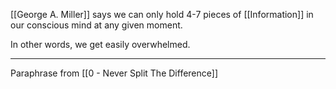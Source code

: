 [[George A. Miller]] says we can only hold 4-7 pieces of [[Information]] in our conscious mind at any given moment.

In other words, we get easily overwhelmed.

---

Paraphrase from [[0 - Never Split The Difference]]